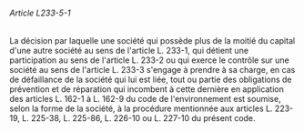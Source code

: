 ###### Article L233-5-1

La décision par laquelle une société qui possède plus de la moitié du capital d'une autre société au sens de l'article L. 233-1, qui détient une participation au sens de l'article L. 233-2 ou qui exerce le contrôle sur une société au sens de l'article L. 233-3 s'engage à prendre à sa charge, en cas de défaillance de la société qui lui est liée, tout ou partie des obligations de prévention et de réparation qui incombent à cette dernière en application des articles L. 162-1 à L. 162-9 du code de l'environnement est soumise, selon la forme de la société, à la procédure mentionnée aux articles L. 223-19, L. 225-38, L. 225-86, L. 226-10 ou L. 227-10 du présent code.

